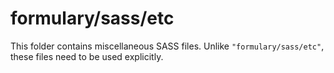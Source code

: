# formulary/sass/etc

This folder contains miscellaneous SASS files. Unlike `"formulary/sass/etc"`, these files
need to be used explicitly.

